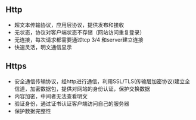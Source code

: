 ## Http
* 超文本传输协议，应用层协议，提供发布和接收
* 无状态，协议对客户端状态不存储（网站访问重复登录）
* 无连接，每次请求都需要通过tcp 3/4 和server建立连接
* 快速灵活，明文通信显示

## Https
* 安全通信传输协议，经http进行通信，利用SSL/TLS(传输层加密协议)建立全信道，加密数据包，提供对网站的身份认证，保护交换数据
* 内容加密，中间者无法查看明文
* 验证身份，通过证书认证客户端访问自己的服务器
* 保护数据完整性
